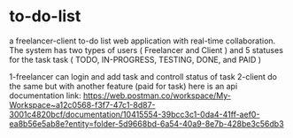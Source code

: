 # to-do-list
a freelancer-client to-do list web application with real-time collaboration.
The system has two types of users ( Freelancer and Client ) and 5 statuses for the task task ( TODO,
IN-PROGRESS, TESTING, DONE, and PAID )

1-freelancer can login and add task and controll status of task 
2-client do the same but with another feature (paid for task)
here is an api documentation link: https://web.postman.co/workspace/My-Workspace~a12c0568-f3f7-47c1-8d87-3001c4820bcf/documentation/10415554-39bcc3c1-0da4-41ff-aef0-ea8b56e5ab8e?entity=folder-5d9668bd-6a54-40a9-8e7b-428be3c56db3
